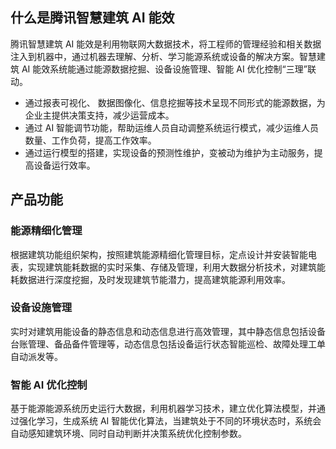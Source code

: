 ## 什么是腾讯智慧建筑 AI 能效
腾讯智慧建筑 AI 能效是利用物联网大数据技术，将工程师的管理经验和相关数据注入到机器中，通过机器去理解、分析、学习能源系统或设备的解决方案。智慧建筑 AI 能效系统能通过能源数据挖掘、设备设施管理、智能 AI 优化控制“三理”联动。
- 通过报表可视化、 数据图像化、信息挖掘等技术呈现不同形式的能源数据，为企业主提供决策支持，减少运营成本。
- 通过 AI 智能调节功能，帮助运维人员自动调整系统运行模式，减少运维人员数量、工作负荷，提高工作效率。
- 通过运行模型的搭建，实现设备的预测性维护，变被动为维护为主动服务，提高设备运行效率。

## 产品功能
### 能源精细化管理
根据建筑功能组织架构，按照建筑能源精细化管理目标，定点设计并安装智能电表，实现建筑能耗数据的实时采集、存储及管理，利用大数据分析技术，对建筑能耗数据进行深度挖掘，及时发现建筑节能潜力，提高建筑能源利用效率。

### 设备设施管理
实时对建筑用能设备的静态信息和动态信息进行高效管理，其中静态信息包括设备台账管理、备品备件管理等，动态信息包括设备运行状态智能巡检、故障处理工单自动派发等。

### 智能 AI 优化控制
基于能源能源系统历史运行大数据，利用机器学习技术，建立优化算法模型，并通过强化学习，生成系统 AI 智能优化算法，当建筑处于不同的环境状态时，系统会自动感知建筑环境、同时自动判断并决策系统优化控制参数。
